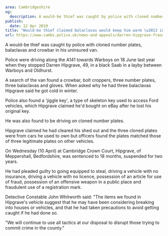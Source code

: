 ```yaml
area: Cambridgeshire
og:
  description: A would-be thief was caught by police with cloned number plates, balaclavas and crowbar in his uninsured van.
publish:
  date: 12 Apr 2019
title: "Would-be thief claimed balaclavas would keep him warm \u2013 in June"
url: https://www.cambs.police.uk/news-and-appeals/darren-hipgrave-fraud-cloned-plates
```

A would-be thief was caught by police with cloned number plates, balaclavas and crowbar in his uninsured van.

Police were driving along the A141 towards Warboys on 18 June last year when they stopped Darren Hipgrave, 49, in a black Saab in a layby between Warboys and Oldhurst.

A search of the van found a crowbar, bolt croppers, three number plates, three balaclavas and gloves. When asked why he had three balaclavas Hipgrave said he got cold in winter.

Police also found a 'jiggle key', a type of skeleton key used to access Ford vehicles, which Hipgrave claimed he'd bought on eBay after he lost his original key.

He was also found to be driving on cloned number plates.

Hipgrave claimed he had cleared his shed out and the three cloned plates were from cars he used to own but officers found the plates matched those of three legitimate plates on other vehicles.

On Wednesday (10 April) at Cambridge Crown Court, Hipgrave, of Meppershall, Bedfordshire, was sentenced to 18 months, suspended for two years.

He had pleaded guilty to going equipped to steal, driving a vehicle with no insurance, driving a vehicle with no licence, possession of an article for use of fraud, possession of an offensive weapon in a public place and fraudulent use of a registration mark.

Detective Constable John Whitworth said: "The items we found in Hipgrave's vehicle suggest that he may have been considering breaking into houses or vehicles, and that he had taken precautions to avoid getting caught if he had done so.

"We will continue to use all tactics at our disposal to disrupt those trying to commit crime in the county."
